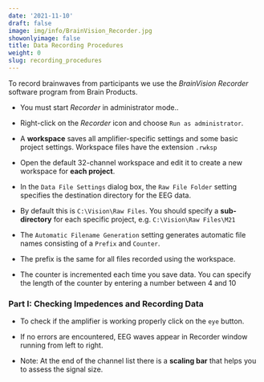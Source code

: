 ```yaml
---
date: '2021-11-10'
draft: false
image: img/info/BrainVision_Recorder.jpg
showonlyimage: false
title: Data Recording Procedures
weight: 0
slug: recording_procedures
---
```


To record brainwaves from participants we use the *BrainVision Recorder* software program from Brain Products.

<!--more-->


* You must start *Recorder* in administrator mode..

* Right-click on the *Recorder* icon and choose `Run as administrator`.


* A **workspace** saves all amplifier-specific settings and some basic project settings. Workspace files have the extension `.rwksp`

* Open the default 32-channel workspace and edit it to create  a new workspace for **each project**. 

* In  the `Data File Settings` dialog box, the `Raw File Folder` setting specifies the destination directory for the EEG data. 

* By default this is `C:\Vision\Raw Files`.  You should specify a **sub-directory** for each specific project, e.g. `C:\Vision\Raw Files\M21`

* The `Automatic Filename Generation` setting generates automatic file names consisting of a `Prefix` and `Counter`. 

* The prefix is the same for all files recorded using the workspace.

* The counter is incremented each time you save data. You can specify the length of the counter by entering a number between 4 and 10

### Part I: Checking Impedences and Recording Data

* To check if the amplifier is working properly click on the `eye` button.

* If no errors are encountered, EEG waves appear in Recorder window running from left to right.

* Note: At the end of the channel list there is a **scaling bar** that helps you to assess the signal size.

